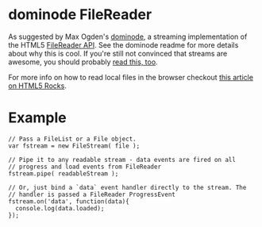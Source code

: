 # dominode FileReader

As suggested by Max Ogden's
[dominode](https://github.com/maxogden/dominode/), a streaming
implementation of the HTML5 [FileReader
API](http://www.w3.org/TR/FileAPI/#FileReader-interface). See the
dominode readme for more details about why this is cool. If you're still
not convinced that streams are awesome, you should
probably [read this, too](http://maxogden.com/node-streams).

For more info on how to read local files in the browser checkout [this article on
HTML5 Rocks](http://www.html5rocks.com/en/tutorials/file/dndfiles/).

# Example

    // Pass a FileList or a File object.
    var fstream = new FileStream( file );

    // Pipe it to any readable stream - data events are fired on all
    // progress and load events from FileReader
    fstream.pipe( readableStream );

    // Or, just bind a `data` event handler directly to the stream. The
    // handler is passed a FileReader ProgressEvent
    fstream.on('data', function(data){
      console.log(data.loaded);
    });


